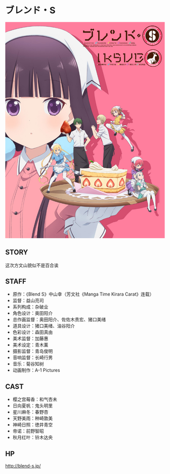# ブレンド・S

![poster](poster.jpg)

## STORY

这次方文山貌似不是百合诶

## STAFF

- 原作：《Blend S》中山幸（芳文社《Manga Time Kirara Carat》连载）
- 监督：益山亮司
- 系列构成：杂破业
- 角色设计：奥田阳介
- 总作画监督：奥田阳介、佐佐木贵宏、猪口美绪
- 道具设计：猪口美绪、油谷阳介
- 色彩设计：森田真由
- 美术监督：加藤惠
- 美术设定：青木薰
- 摄影监督：青岛俊明
- 音响监督：长崎行男
- 音乐：菊谷知树
- 动画制作：A-1 Pictures

## CAST

- 樱之宫莓香：和气杏未
- 日向夏帆：鬼头明里
- 星川麻冬：春野杏
- 天野美雨：种崎敦美
- 神崎日照：徳井青空
- 帝诺：前野智昭
- 秋月红叶：铃木达央

## HP

http://blend-s.jp/
